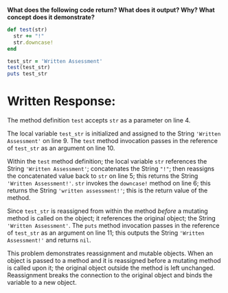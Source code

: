 **What does the following code return? What does it output? Why? What concept does it demonstrate?**

```ruby
def test(str)
  str += "!"
  str.downcase!
end

test_str = 'Written Assessment'
test(test_str)
puts test_str
```
# Written Response:

The method definition `test` accepts `str` as a parameter on line 4.

The local variable `test_str` is initialized and assigned to the String `'Written Assessment'` on line 9. The `test` method invocation passes in the reference of `test_str` as an argument on line 10.

Within the `test` method definition; the local variable `str` references the String `'Written Assessment'`; concatenates the String `"!"`; then reassigns the concatenated value back to `str` on line 5; this returns the String `'Written Assessment!'`. `str` invokes the `downcase!` method on line 6; this returns the String `'written assessment!'`; this is the return value of the method.

Since `test_str` is reassigned from within the method *before* a mutating method is called on the object; it references the original object; the String `'Written Assessment'`.
The `puts` method invocation passes in the reference of `test_str` as an argument on line 11; this outputs the String `'Written Assessment!'` and returns `nil`.

This problem demonstrates reassignment and mutable objects. When an object is passed to a method and it is reassigned before a mutating method is called upon it; the original object outside the method is left unchanged. Reassignment breaks the connection to the original object and binds the variable to a new object.
